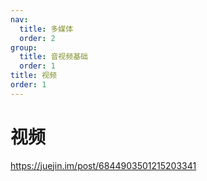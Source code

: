 ```yaml
---
nav:
  title: 多媒体
  order: 2
group:
  title: 音视频基础
  order: 1
title: 视频
order: 1
---
```


# 视频

https://juejin.im/post/6844903501215203341
